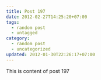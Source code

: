 ```yaml
---
title: Post 197
date: 2012-02-27T14:25:20+07:00
tags:
  - random post
  - untagged
category:
  - random post
  - uncategorized
updated: 2012-01-30T22:26:17+07:00
---
```

This is content of post 197